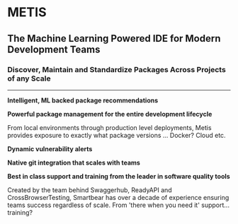 # METIS
## The Machine Learning Powered IDE for Modern Development Teams
### Discover, Maintain and Standardize Packages Across Projects of any Scale

-----------------------

**Intelligent, ML backed package recommendations**


**Powerful package management for the entire development lifecycle**

From local environments through production level deployments, Metis provides exposure to exactly what package versions ... Docker? Cloud etc.

**Dynamic vulnerability alerts**


**Native git integration that scales with teams**


**Best in class support and training from the leader in software quality tools**

Created by the team behind Swaggerhub, ReadyAPI and CrossBrowserTesting, Smartbear has over a decade of experience ensuring teams success regardless of scale. From 'there when you need it' support... training?
